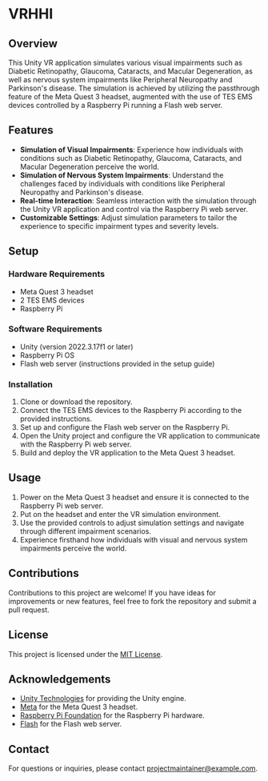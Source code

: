 # VRHHI

## Overview

This Unity VR application simulates various visual impairments such as Diabetic Retinopathy, Glaucoma, Cataracts, and Macular Degeneration, as well as nervous system impairments like Peripheral Neuropathy and Parkinson's disease. The simulation is achieved by utilizing the passthrough feature of the Meta Quest 3 headset, augmented with the use of TES EMS devices controlled by a Raspberry Pi running a Flash web server. 

## Features

- **Simulation of Visual Impairments**: Experience how individuals with conditions such as Diabetic Retinopathy, Glaucoma, Cataracts, and Macular Degeneration perceive the world.
- **Simulation of Nervous System Impairments**: Understand the challenges faced by individuals with conditions like Peripheral Neuropathy and Parkinson's disease.
- **Real-time Interaction**: Seamless interaction with the simulation through the Unity VR application and control via the Raspberry Pi web server.
- **Customizable Settings**: Adjust simulation parameters to tailor the experience to specific impairment types and severity levels.

## Setup

### Hardware Requirements
- Meta Quest 3 headset
- 2 TES EMS devices
- Raspberry Pi

### Software Requirements
- Unity (version 2022.3.17f1 or later)
- Raspberry Pi OS
- Flash web server (instructions provided in the setup guide)

### Installation

1. Clone or download the repository.
2. Connect the TES EMS devices to the Raspberry Pi according to the provided instructions.
3. Set up and configure the Flash web server on the Raspberry Pi.
4. Open the Unity project and configure the VR application to communicate with the Raspberry Pi web server.
5. Build and deploy the VR application to the Meta Quest 3 headset.

## Usage

1. Power on the Meta Quest 3 headset and ensure it is connected to the Raspberry Pi web server.
2. Put on the headset and enter the VR simulation environment.
3. Use the provided controls to adjust simulation settings and navigate through different impairment scenarios.
4. Experience firsthand how individuals with visual and nervous system impairments perceive the world.

## Contributions

Contributions to this project are welcome! If you have ideas for improvements or new features, feel free to fork the repository and submit a pull request.

## License

This project is licensed under the [MIT License](LICENSE).

## Acknowledgements

- [Unity Technologies](https://unity.com/) for providing the Unity engine.
- [Meta](https://www.meta.com/) for the Meta Quest 3 headset.
- [Raspberry Pi Foundation](https://www.raspberrypi.org/) for the Raspberry Pi hardware.
- [Flash](https://www.adobe.com/products/flashplayer/end-of-life.html) for the Flash web server.

## Contact

For questions or inquiries, please contact [projectmaintainer@example.com](mailto:projectmaintainer@example.com).
